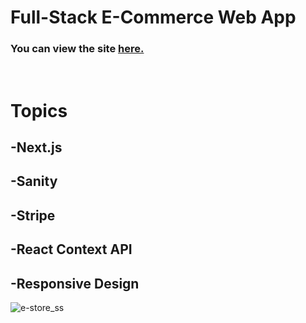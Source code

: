 # Full-Stack E-Commerce Web App

### You can view the site [**here.**]()

<br>

# Topics

## -Next.js

## -Sanity

## -Stripe

## -React Context API

## -Responsive Design


![e-store_ss](https://user-images.githubusercontent.com/80647654/183089079-cefd8509-589b-4cb8-be22-b35f4a67ff3b.png)
